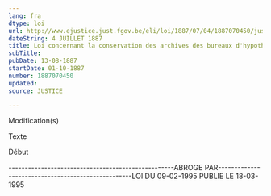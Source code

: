 ```yaml
---
lang: fra
dtype: loi
url: http://www.ejustice.just.fgov.be/eli/loi/1887/07/04/1887070450/justel
dateString: 4 JUILLET 1887
title: Loi concernant la conservation des archives des bureaux d'hypothèques
subTitle: 
pubDate: 13-08-1887
startDate: 01-10-1887
number: 1887070450
updated: 
source: JUSTICE

---
```


 
 Modification(s) 
 
 
 Texte 

 
 

 Début 
 

---------------------------------------------------ABROGE PAR---------------------------------------------------LOI DU 09-02-1995 PUBLIE LE 18-03-1995

